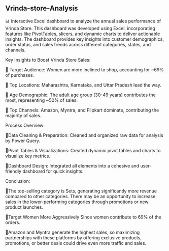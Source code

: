 ## Vrinda-store-Analysis

📊 interactive Excel dashboard to analyze the annual sales performance of Vrinda Store. This dashboard was developed using Excel, incorporating features like PivotTables, slicers, and dynamic charts to deliver actionable insights. The dashboard provides key insights into customer demographics, order status, and sales trends across different categories, states, and channels.

Key Insights to Boost Vrinda Store Sales:

🔹 Target Audience: Women are more inclined to shop, accounting for ~69% of purchases.

🔹 Top Locations: Maharashtra, Karnataka, and Uttar Pradesh lead the way.

🔹 Age Demographic: The adult age group (30-49 years) contributes the most, representing ~50% of sales.

🔹 Top Channels: Amazon, Myntra, and Flipkart dominate, contributing the majority of sales.

Process Overview:

🔹Data Cleaning & Preparation: Cleaned and organized raw data for analysis by Power Query.

🔹Pivot Tables & Visualizations: Created dynamic pivot tables and charts to visualize key metrics.

🔹Dashboard Design: Integrated all elements into a cohesive and user-friendly dashboard for quick insights.

Conclusion:

 🔹The top-selling category is Sets, generating significantly more revenue  compared to other categories. There may be an opportunity to increase  sales in the lower-performing categories through promotions or new  product launches.
 
 🔹Target Women More Aggressively Since women contribute to 69% of the  orders.
 
 🔹Amazon and Myntra generate the highest sales, so maximizing partnerships  with these platforms by offering exclusive products, promotions, or better  deals could drive even more traffic and sales.

